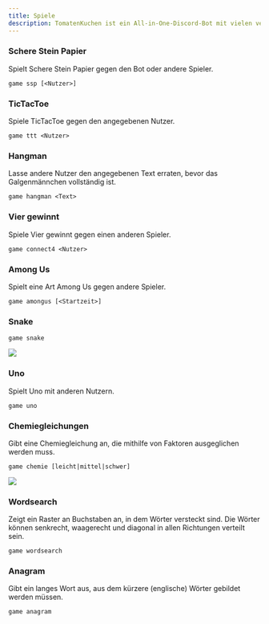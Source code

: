 ```yaml
---
title: Spiele
description: TomatenKuchen ist ein All-in-One-Discord-Bot mit vielen verschiedenen Funktionen. Listet die Spiele des Bots auf
---
```


### Schere Stein Papier

Spielt Schere Stein Papier gegen den Bot oder andere Spieler.

`game ssp [<Nutzer>]`

### TicTacToe

Spiele TicTacToe gegen den angegebenen Nutzer.

`game ttt <Nutzer>`

### Hangman

Lasse andere Nutzer den angegebenen Text erraten, bevor das Galgenmännchen vollständig ist.

`game hangman <Text>`

### Vier gewinnt

Spiele Vier gewinnt gegen einen anderen Spieler.

`game connect4 <Nutzer>`

### Among Us

Spielt eine Art Among Us gegen andere Spieler.

`game amongus [<Startzeit>]`

### Snake

`game snake`

![](/img/game_snake.png)

### Uno

Spielt Uno mit anderen Nutzern.

`game uno`

### Chemiegleichungen

Gibt eine Chemiegleichung an, die mithilfe von Faktoren ausgeglichen werden muss.

`game chemie [leicht|mittel|schwer]`

![](/img/game_chemie.png)

### Wordsearch

Zeigt ein Raster an Buchstaben an, in dem Wörter versteckt sind. Die Wörter können senkrecht, waagerecht und diagonal in allen Richtungen verteilt sein.

`game wordsearch`

### Anagram

Gibt ein langes Wort aus, aus dem kürzere (englische) Wörter gebildet werden müssen.

`game anagram`
